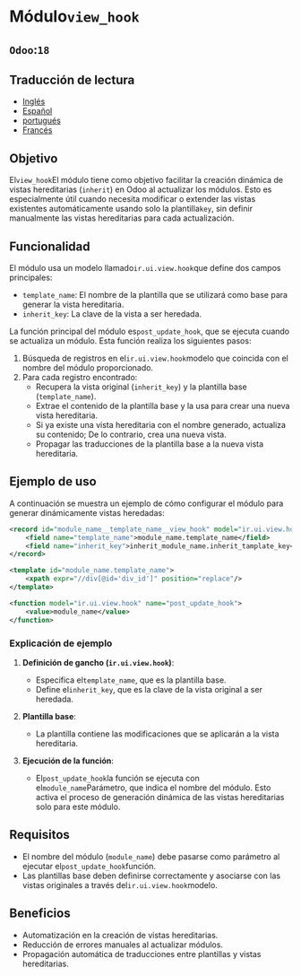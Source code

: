 # Módulo`view_hook`

## `Odoo`:`18`

## Traducción de lectura

-   [Inglés](README.md)
-   [Español](README.es.md)
-   [portugués](README.pt.md)
-   [Francés](README.fr.md)

## Objetivo

El`view_hook`El módulo tiene como objetivo facilitar la creación dinámica de vistas hereditarias (`inherit`) en Odoo al actualizar los módulos. Esto es especialmente útil cuando necesita modificar o extender las vistas existentes automáticamente usando solo la plantilla`key`, sin definir manualmente las vistas hereditarias para cada actualización.

## Funcionalidad

El módulo usa un modelo llamado`ir.ui.view.hook`que define dos campos principales:

-   `template_name`: El nombre de la plantilla que se utilizará como base para generar la vista hereditaria.
-   `inherit_key`: La clave de la vista a ser heredada.

La función principal del módulo es`post_update_hook`, que se ejecuta cuando se actualiza un módulo. Esta función realiza los siguientes pasos:

1.  Búsqueda de registros en el`ir.ui.view.hook`modelo que coincida con el nombre del módulo proporcionado.
2.  Para cada registro encontrado:
    -   Recupera la vista original (`inherit_key`) y la plantilla base (`template_name`).
    -   Extrae el contenido de la plantilla base y la usa para crear una nueva vista hereditaria.
    -   Si ya existe una vista hereditaria con el nombre generado, actualiza su contenido; De lo contrario, crea una nueva vista.
    -   Propagar las traducciones de la plantilla base a la nueva vista hereditaria.

## Ejemplo de uso

A continuación se muestra un ejemplo de cómo configurar el módulo para generar dinámicamente vistas heredadas:

```xml
<record id="module_name__template_name__view_hook" model="ir.ui.view.hook">
    <field name="template_name">module_name.template_name</field>
    <field name="inherit_key">inherit_module_name.inherit_tamplate_key</field>
</record>

<template id="module_name.template_name">
    <xpath expr="//div[@id='div_id']" position="replace"/>
</template>

<function model="ir.ui.view.hook" name="post_update_hook">
    <value>module_name</value>
</function>
```

### Explicación de ejemplo

1.  **Definición de gancho (`ir.ui.view.hook`)**:
    -   Especifica el`template_name`, que es la plantilla base.
    -   Define el`inherit_key`, que es la clave de la vista original a ser heredada.

2.  **Plantilla base**:
    -   La plantilla contiene las modificaciones que se aplicarán a la vista hereditaria.

3.  **Ejecución de la función**:
    -   El`post_update_hook`la función se ejecuta con el`module_name`Parámetro, que indica el nombre del módulo. Esto activa el proceso de generación dinámica de las vistas hereditarias solo para este módulo.

## Requisitos

-   El nombre del módulo (`module_name`) debe pasarse como parámetro al ejecutar el`post_update_hook`función.
-   Las plantillas base deben definirse correctamente y asociarse con las vistas originales a través del`ir.ui.view.hook`modelo.

## Beneficios

-   Automatización en la creación de vistas hereditarias.
-   Reducción de errores manuales al actualizar módulos.
-   Propagación automática de traducciones entre plantillas y vistas hereditarias.
